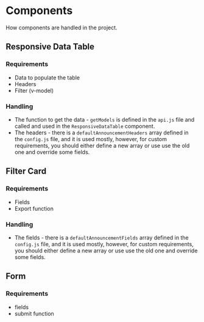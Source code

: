 # Components

How components are handled in the project.

## Responsive Data Table

### Requirements

- Data to populate the table
- Headers
- Filter (v-model) 

### Handling

- The function to get the data - `getModels` is defined in the `api.js` file and called and used in the `ResponsiveDataTable` component.
- The headers - there is a `defaultAnnouncementHeaders` array defined in the `config.js` file, and it is used mostly, however, for custom requirements, you should either define a new array or use use the old one and override some fields.

## Filter Card

### Requirements

- Fields
- Export function

### Handling

- The fields - there is a `defaultAnnouncementFields` array defined in the `config.js` file, and it is used mostly, however, for custom requirements, you should either define a new array or use use the old one and override some fields.

## Form

### Requirements

- fields
- submit function

